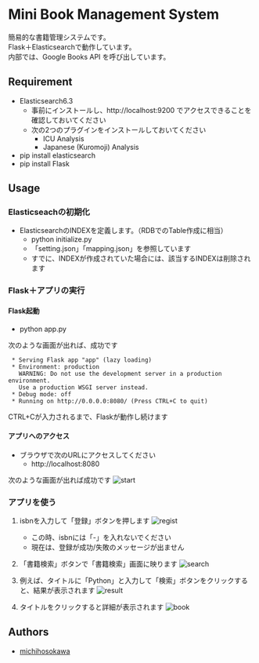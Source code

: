 # Mini Book Management System

簡易的な書籍管理システムです。  
Flask＋Elasticsearchで動作しています。  
内部では、Google Books API を呼び出しています。

## Requirement
- Elasticsearch6.3
    - 事前にインストールし、http://localhost:9200 でアクセスできることを確認しておいてください
    - 次の2つのプラグインをインストールしておいてください
        - ICU Analysis
        - Japanese (Kuromoji) Analysis
- pip install elasticsearch
- pip install Flask

## Usage

### Elasticseachの初期化
- ElasticsearchのINDEXを定義します。（RDBでのTable作成に相当）
    - python initialize.py
    - 「setting.json」「mapping.json」を参照しています
    - すでに、INDEXが作成されていた場合には、該当するINDEXは削除されます

### Flask＋アプリの実行
#### Flask起動  
- python app.py

次のような画面が出れば、成功です
```
 * Serving Flask app "app" (lazy loading)
 * Environment: production
   WARNING: Do not use the development server in a production environment.
   Use a production WSGI server instead.
 * Debug mode: off
 * Running on http://0.0.0.0:8080/ (Press CTRL+C to quit)
```  
CTRL+Cが入力されるまで、Flaskが動作し続けます

#### アプリへのアクセス
- ブラウザで次のURLにアクセスしてください
    - http://localhost:8080

次のような画面が出れば成功です
![start](https://user-images.githubusercontent.com/37906793/48470990-3d5a3480-e836-11e8-9a8e-7190090894dc.png)


### アプリを使う
1. isbnを入力して「登録」ボタンを押します
![regist](https://user-images.githubusercontent.com/37906793/48471080-6ed30000-e836-11e8-8f78-f446eec11e52.png)
    - この時、isbnには「-」を入れないでください
    - 現在は、登録が成功/失敗のメッセージが出ません

2. 「書籍検索」ボタンで「書籍検索」画面に映ります
![search](https://user-images.githubusercontent.com/37906793/48471097-75fa0e00-e836-11e8-8711-f0129d999c63.png)

3. 例えば、タイトルに「Python」と入力して「検索」ボタンをクリックすると、結果が表示されます
![result](https://user-images.githubusercontent.com/37906793/48471113-7db9b280-e836-11e8-8920-9aba5d1b0d89.png)

4. タイトルをクリックすると詳細が表示されます
![book](https://user-images.githubusercontent.com/37906793/48471803-1d2b7500-e838-11e8-8416-935d5dc07c4e.png)


## Authors
- [michihosokawa](https://github.com/michihosokawa)
